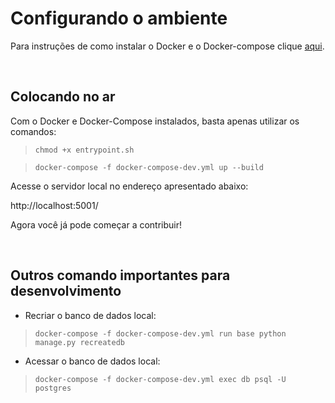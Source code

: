 # Configurando o ambiente
Para instruções de como instalar o Docker e o Docker-compose clique [aqui](https://github.com/Kalkuli/2018.2-Kalkuli_Front-End/blob/master/README.md).


<br>

## Colocando no ar
Com o Docker e Docker-Compose instalados, basta apenas utilizar os comandos:

> ```chmod +x entrypoint.sh```

> ```docker-compose -f docker-compose-dev.yml up --build```

Acesse o servidor local no endereço apresentado abaixo:

http://localhost:5001/


Agora você já pode começar a contribuir!




<br>

## Outros comando importantes para desenvolvimento

* Recriar o banco de dados local:

> ```docker-compose -f docker-compose-dev.yml run base python manage.py recreatedb```

* Acessar o banco de dados local:

> ```docker-compose -f docker-compose-dev.yml exec db psql -U postgres```
